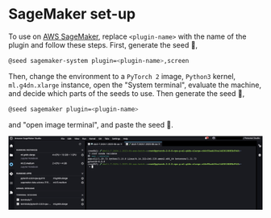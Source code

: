 # SageMaker set-up

To use on [AWS SageMaker](https://aws.amazon.com/sagemaker/), replace `<plugin-name>` with the name of the plugin and follow these steps. First, generate the seed 🌱,

```bash
@seed sagemaker-system plugin=<plugin-name>,screen
```

Then, change the environment to a `PyTorch 2` image, `Python3` kernel, `ml.g4dn.xlarge` instance, open the "System terminal", evaluate the machine, and decide which parts of the seeds to use. Then generate the seed 🌱,

```bash
@seed sagemaker plugin=<plugin-name>
```
and "open image terminal", and paste the seed 🌱. 

![image](./assets/sagemaker.jpg)